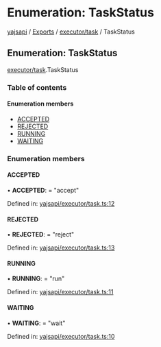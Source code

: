 # Enumeration: TaskStatus

[yajsapi](../yajsapi.md) / [Exports](../modules/) / [executor/task](../modules/executor_task.md) / TaskStatus

## Enumeration: TaskStatus

[executor/task](../modules/executor_task.md).TaskStatus

### Table of contents

#### Enumeration members

* [ACCEPTED](executor_task.taskstatus.md#accepted)
* [REJECTED](executor_task.taskstatus.md#rejected)
* [RUNNING](executor_task.taskstatus.md#running)
* [WAITING](executor_task.taskstatus.md#waiting)

### Enumeration members

#### ACCEPTED

• **ACCEPTED**: = "accept"

Defined in: [yajsapi/executor/task.ts:12](https://github.com/golemfactory/yajsapi/blob/289a25a/yajsapi/executor/task.ts#L12)

#### REJECTED

• **REJECTED**: = "reject"

Defined in: [yajsapi/executor/task.ts:13](https://github.com/golemfactory/yajsapi/blob/289a25a/yajsapi/executor/task.ts#L13)

#### RUNNING

• **RUNNING**: = "run"

Defined in: [yajsapi/executor/task.ts:11](https://github.com/golemfactory/yajsapi/blob/289a25a/yajsapi/executor/task.ts#L11)

#### WAITING

• **WAITING**: = "wait"

Defined in: [yajsapi/executor/task.ts:10](https://github.com/golemfactory/yajsapi/blob/289a25a/yajsapi/executor/task.ts#L10)

